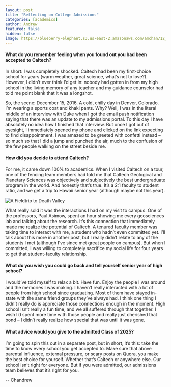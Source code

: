 ```yaml
---
layout: post
title: "Reflecting on College Admissions"
categories: [academics]
author: Andrew
featured: false
hidden: false
image: https://blueberry-elephant.s3.us-east-2.amazonaws.com/amchan/12_17/Ventura.JPG
---
```



#### What do you remember feeling when you found out you had been accepted to Caltech?
In short: I was completely shocked. Caltech had been my first-choice school for years (warm weather, great science, what’s not to love?). However, I didn’t ever think I’d get in: nobody had gotten in from my high school in the living memory of any teacher and my guidance counselor had told me point blank that it was a longshot.

So, the scene: December 15, 2016. A cold, chilly day in Denver, Colorado. I’m wearing a sports coat and khaki pants. Why? Well, I was in the literal middle of an interview with Duke when I got the email push notification saying that there was an update to my admissions portal. To this day I have absolutely no idea how I finished that interview. But once I got out of eyesight, I immediately opened my phone and clicked on the link expecting to find disappointment. I was amazed to be greeted with confetti instead – so much so that I did a jump and punched the air, much to the confusion of the few people walking on the street beside me.  
#### How did you decide to attend Caltech?
For me, it came down 100% to academics. When I visited Caltech on a tour, one of the fencing team members had told me that Caltech Geological and Planetary Sciences was objectively and subjectively the best undergraduate program in the world. And honestly that’s true. It’s a 2:1 faculty to student ratio, and we get a trip to Hawaii senior year (although maybe not this year).

![A Fieldtrip to Death Valley](https://blueberry-elephant.s3.us-east-2.amazonaws.com/amchan/12_17/Ge+11a+Field+Trip.JPG)

What really sold it was the interactions I had on my visit to campus. One of the professors, Paul Asimow, spent an hour showing me every geosciences lab and talking about the research. It’s this connection that immediately made me realize the potential of Caltech. A tenured faculty member was taking time to interact with me, a student who hadn’t even committed yet. I’ll talk about this more in another post, but I really didn’t relate to any of the students I met (although I’ve since met great people on campus). But when I committed, I was willing to completely sacrifice my social life for four years to get that student-faculty relationship. 
#### What do you wish you could go back and tell yourself senior year of high school?
I would’ve told myself to relax a bit. Have fun. Enjoy the people I was around and the memories I was making. I haven’t really interacted with a lot of people from high school since graduating. Most of them have stayed in-state with the same friend groups they’ve always had. I think one thing I didn’t really do is appreciate those connections enough in the moment. High school isn’t really a fun time, and we all suffered through that together. I wish I’d spent more time with those people and really just cherished that bond – I didn’t really realize how special that was until it was gone. 
#### What advice would you give to the admitted Class of 2025?
I’m going to spin this out in a separate post, but in short, it’s this: take the time to know every school you get accepted to. Make sure that above parental influence, external pressure, or scary posts on Quora, you make the best choice for yourself. Whether that’s Caltech or anywhere else. Our school isn’t right for everyone. But if you were admitted, our admissions team believes that it’s right for you. 

-- Chandrew
